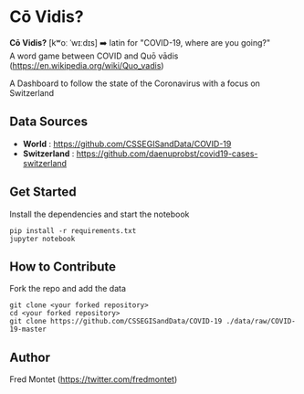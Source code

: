 Cō Vidis?
=========

**Cō Vidis?** [kʷoː ˈwɪːdɪs] ➡️ latin for "COVID-19, where are you going?"<br/>
A word game between COVID and Quō vādis (https://en.wikipedia.org/wiki/Quo_vadis)

A Dashboard to follow the state of the Coronavirus with a focus on Switzerland

Data Sources
------------

- **World** : https://github.com/CSSEGISandData/COVID-19
- **Switzerland** : https://github.com/daenuprobst/covid19-cases-switzerland


Get Started
-----------

Install the dependencies and start the notebook

    pip install -r requirements.txt
    jupyter notebook


How to Contribute
-----------------

Fork the repo and add the data

    git clone <your forked repository>
    cd <your forked repository>
    git clone https://github.com/CSSEGISandData/COVID-19 ./data/raw/COVID-19-master

Author
------

Fred Montet (https://twitter.com/fredmontet)
